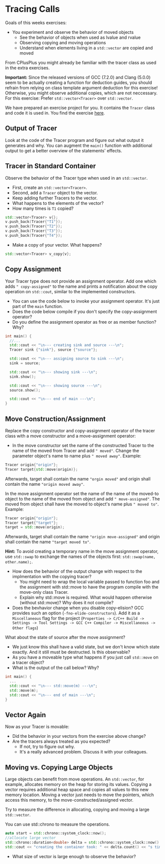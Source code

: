 # Tracing Calls

Goals of this weeks exercises:

* You experiment and observe the behavior of moved objects
    * See the behavior of objects when used as lvalue and rvalue
    * Observing copying and moving operations
    * Understand when elements living in a `std::vector` are copied and moved

From CPlusPlus you might already be familiar with the tracer class as used in the extra exercises.

**Important:** Since the released versions of GCC (7.2.0) and Clang (5.0.0) seem to be actually creating a function for deduction guides, you should refrain from relying on class template argument deduction for this exercise! Otherwise, you might observe additional copies, which are not neccessary. For this exercise: Prefer `std::vector<Tracer>` over `std::vector`.

We have prepared an exercise project for you. It contains the `Tracer` class and code it is used in. You find the exercise [here](week03/exercise_templates/w03_template_01_Tracer).

## Output of Tracer

Look at the code of the Tracer program and figure out what output it generates and why. You can augment the `main()` function with additional output to get a better overview of the statements' effects. 

## Tracer in Standard Container

Observe the behavior of the Tracer type when used in an `std::vector`.

* First, create an `std::vector<Tracer>`.
* Second, add a `Tracer` object to the vector.
* Keep adding further Tracers to the vector.
* What happens to the elements of the vector?
* How many times is `T1` copied? 

```cpp
std::vector<Tracer> v{};
v.push_back(Tracer{"T1"});
v.push_back(Tracer{"T2"});
v.push_back(Tracer{"T3"});
v.push_back(Tracer{"T4"});
```

* Make a copy of your vector. What happens?

```cpp
std::vector<Tracer> v_copy{v};
```

## Copy Assignment

Your Tracer type does not provide an assignment operator. Add one which adds `" copy-assigned"` to the name and prints a notification about the copy operation on `std::cout`, similar to the implemented constructors.

* You can use the code below to invoke your assignment operator. It's just part of the `main` function.
* Does the code below compile if you don't specify the copy-assignment operator?
* Do you define the assignment operator as free or as member function? Why? 

```cpp
int main() {
  //...
  std::cout << "\n--- creating sink and source ---\n";
  Tracer sink {"sink"}, source {"source"};

  std::cout << "\n--- assigning source to sink ---\n";
  sink = source;

  std::cout << "\n--- showing sink ---\n";
  sink.show();

  std::cout << "\n--- showing source ---\n";
  source.show();

  std::cout << "\n--- end of main ---\n";
}
```

## Move Construction/Assignment

Replace the copy constructor and copy-assignment operator of the tracer class with a move constructor and a move-assignment operator:

* In the move constructor set the name of the constructed Tracer to the name of the moved from Tracer and add `" moved"`. Change the parameter object's name to name plus `" moved away"`. Example:

```cpp
Tracer origin{"origin"};
Tracer target{std::move(origin)};
```

Afterwards, target shall contain the name `"orgin moved"` and origin shall contain the name `"origin moved away"`.

In the move assignment operator set the name of the name of the moved-to object to the name of the moved from object and add `" move-assigned"`. The moved from object shall have the moved to object's name plus `" moved to"`. Example:

```cpp
Tracer origin{"origin"};
Tracer target{"target"};
target = std::move(origin);
```

Afterwards, target shall contain the name `"origin move-assigned"` and origin shall contain the name `"target moved to"`.

**Hint:** To avoid creating a temporary name in the move assignment operator, use `std::swap` to exchange the names of the objects first: `std::swap(name, other.name);`.

* How does the behavior of the output change with respect to the implmentation with the copying tracer?
    * You might need to wrap the local variable passed to function foo and the assignment with std::move to have the program compile with the move-only class Tracer.
    * Explain why std::move is required. What would happen otherwise (without std::move)? Why does it not compile? 
* Does the bevhavior change when you disable copy-elision? GCC provides such an option (`-fno-elide-constructors`). Add it as a `Miscellaneous` flag for the project (`Properties -> C/C++ Build -> Settings -> Tool Settings -> GCC C++ Compiler -> Miscellaneous -> Other flags`) 

What about the state of source after the move assignment?

* We just know this shall have a valid state, but we don't know which state exactly. And it still must be destructed. Is this observable? 
* As you have a moveable type what happens if you just call `std::move` on a tracer object?
* What is the output of the call below? Why?

```cpp
int main() {
  ...
  std::cout << "\n--- std::move(m) ---\n";
  std::move(m);
  std::cout << "\n--- end of main ---\n";
}
```

## Vector Again

Now as your Tracer is movable:

* Did the behavior in your vectors from the exercise above change?
* Are the tracers always treated as you expected?
    * If not, try to figure out why.
    * It's a really advanced problem. Discuss it with your colleagues. 

## Moving vs. Copying Large Objects

Large objects can benefit from move operations. An `std::vector`, for example, allocates memory on the heap for storing its values. Copying a vector requires additional heap space and copies all values to this new memory location. Moving a vector just needs to move the pointers, which access this memory, to the move-constructed/assigned vector.

Try to measure the difference in allocating, copying and moving a large `std::vector`.

You can use std::chrono to measure the operations.

```cpp
auto start = std::chrono::system_clock::now();
//allocate large vector
std::chrono::duration<double> delta = std::chrono::system_clock::now() - start;
std::cout << "creating the container took: " << delta.count() << "s time\n";
```

* What size of vector is large enough to observe the behavior? 
